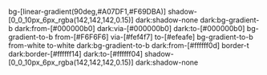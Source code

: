 bg-[linear-gradient(90deg,#A07DF1,#F69DBA)]
shadow-[0_0_10px_6px_rgba(142,142,142,0.15)] dark:shadow-none
dark:bg-gradient-b dark:from-[#000000b0] dark:via-[#000000b0] dark:to-[#000000b0] bg-gradient-to-b from-[#F6F6F6] via-[#fef4f7] to-[#efeafe]
bg-gradient-to-b from-white to-white dark:bg-gradient-to-b dark:from-[#ffffff0d] border-t dark:border-[#ffffff14] dark:to-[#ffffff04] shadow-[0_0_10px_6px_rgba(142,142,142,0.15)] dark:shadow-none
